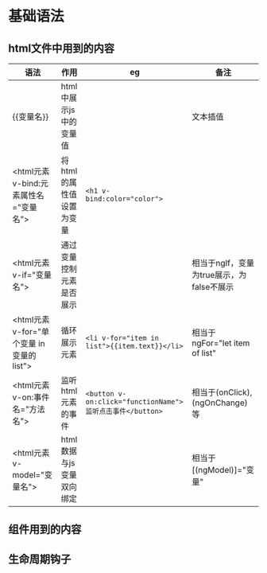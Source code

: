 # 基础语法
## html文件中用到的内容
语法|作用|eg|备注
---|---|---|---
{{变量名}}|html中展示js中的变量值||文本插值
<html元素 v-bind:元素属性名="变量名">|将html的属性值设置为变量|```<h1 v-bind:color="color">```|
<html元素 v-if="变量名">|通过变量控制元素是否展示||相当于ngIf，变量为true展示，为false不展示
<html元素 v-for="单个变量 in 变量的list">|循环展示元素|```<li v-for="item in list">{{item.text}}</li>```|相当于ngFor="let item of list"
<html元素 v-on:事件名="方法名">|监听html元素的事件|```<button v-on:click="functionName">监听点击事件</button>```|相当于(onClick),(ngOnChange)等
<html元素 v-model="变量名">|html数据与js变量双向绑定||相当于[(ngModel)]="变量"

## 组件用到的内容
## 生命周期钩子
